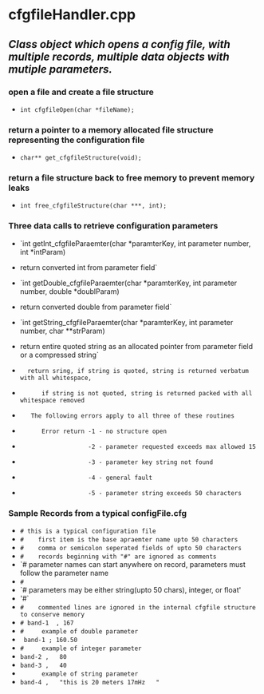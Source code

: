 # cfgfileHandler.cpp

## *Class object which opens a config file, with multiple records, multiple data objects with mutiple parameters.*

### open a file and create a file structure
- `int cfgfileOpen(char *fileName);`

### return a pointer to a memory allocated file structure representing the configuration file 
- `char** get_cfgfileStructure(void);`

### return a file structure back to free memory to prevent memory leaks
- `int free_cfgfileStructure(char ***, int);`

### Three data calls to retrieve configuration parameters
- `int getInt_cfgfileParaemter(char *paramterKey, int parameter number, int *intParam)
- return converted int from parameter field`
- `int getDouble_cfgfileParaemter(char *paramterKey, int parameter number, double *doublParam)
- return converted double from parameter field`
- `int getString_cfgfileParaemter(char *paramterKey, int parameter number, char **strParam)
- return entire quoted string as an allocated pointer from parameter field or a compressed string`

- `   return sring, if string is quoted, string is returned verbatum with all whitespace,  `
- `      if string is not quoted, string is returned packed with all whitespace removed`

- `   The following errors apply to all three of these routines`
- `      Error return -1 - no structure open`
- `                   -2 - parameter requested exceeds max allowed 15`
- `                   -3 - parameter key string not found`
- `                   -4 - general fault`
- `                   -5 - parameter string exceeds 50 characters`
 
### Sample Records from a typical configFile.cfg
- `# this is a typical configuration file`
- `#    first item is the base apraemter name upto 50 characters`
- `#    comma or semicolon seperated fields of upto 50 characters`
- `#    records beginning with "#" are ignored as comments`
- `#    parameter names can start anywhere on record, parameters must follow the parameter name
- `#`
- `#    parameters may be either string(upto 50 chars), integer, or float'
- '#`
- `#    commented lines are ignored in the internal cfgfile structure to conserve memory`
- `# band-1  , 167`
- `#     example of double parameter`
- ` band-1 ; 160.50`
- `#     example of integer parameter`
- `band-2 ,   80`
- `band-3 ,   40`
- `      example of string parameter`
- `band-4 ,   "this is 20 meters 17mHz   "`

